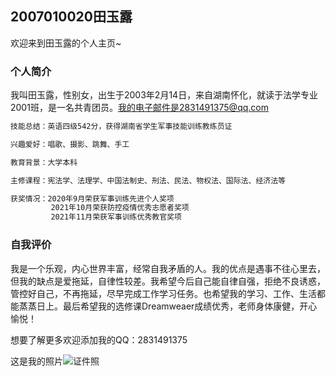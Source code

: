 ## 2007010020田玉露

欢迎来到田玉露的个人主页~

### 个人简介

我叫田玉露，性别女，出生于2003年2月14日，来自湖南怀化，就读于法学专业2001班，是一名共青团员。我的电子邮件是2831491375@qq.com            

```markdown
技能总结：英语四级542分，获得湖南省学生军事技能训练教练员证

兴趣爱好：唱歌、摄影、跳舞、手工

教育背景：大学本科

主修课程：宪法学、法理学、中国法制史、刑法、民法、物权法、国际法、经济法等

获奖情况：2020年9月荣获军事训练先进个人奖项
         2021年10月荣获防控疫情优秀志愿者奖项
         2021年11月荣获军事训练优秀教官奖项

```



### 自我评价

我是一个乐观，内心世界丰富，经常自我矛盾的人。我的优点是遇事不往心里去，但我的缺点是爱拖延，自律性较差。我希望今后自己能自律自强，拒绝不良诱惑，管控好自己，不再拖延，尽早完成工作学习任务。也希望我的学习、工作、生活都能蒸蒸日上。最后希望我的选修课Dreamweaer成绩优秀，老师身体康健，开心愉悦！

想要了解更多欢迎添加我的QQ：2831491375

这是我的照片![证件照](https://user-images.githubusercontent.com/94985238/143803742-6793c054-520f-4a9f-9f20-b28547860e36.jpg)
